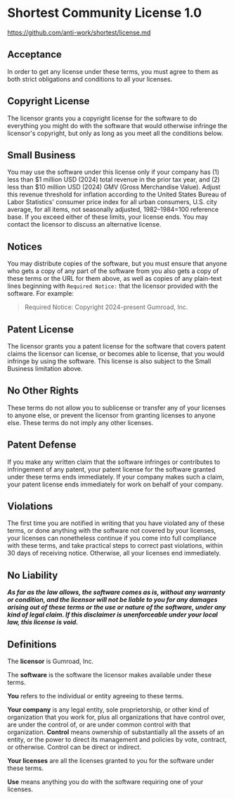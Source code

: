 # Shortest Community License 1.0

https://github.com/anti-work/shortest/license.md

## Acceptance

In order to get any license under these terms, you must agree
to them as both strict obligations and conditions to all
your licenses.

## Copyright License

The licensor grants you a copyright license for the
software to do everything you might do with the software
that would otherwise infringe the licensor's copyright, but only
as long as you meet all the conditions below.

## Small Business

You may use the software under this license only if your company has
(1) less than $1 million USD (2024) total revenue in the prior
tax year, and (2) less than $10 million USD (2024) GMV (Gross
Merchandise Value). Adjust this revenue threshold for inflation according
to the United States Bureau of Labor Statistics' consumer price
index for all urban consumers, U.S. city average, for all items,
not seasonally adjusted, 1982–1984=100 reference base. If you
exceed either of these limits, your license ends.
You may contact the licensor to discuss an alternative license.

## Notices

You may distribute copies of the software, but you must
ensure that anyone who gets a copy of any part of
the software from you also gets a copy of these terms or the
URL for them above, as well as copies of any plain-text lines
beginning with `Required Notice:` that the licensor provided
with the software. For example:

> Required Notice: Copyright 2024-present Gumroad, Inc.

## Patent License

The licensor grants you a patent license for the software that
covers patent claims the licensor can license, or becomes able
to license, that you would infringe by using the software. This license
is also subject to the Small Business limitation above.

## No Other Rights

These terms do not allow you to sublicense or transfer any of
your licenses to anyone else, or prevent the licensor from
granting licenses to anyone else. These terms do not imply
any other licenses.

## Patent Defense

If you make any written claim that the software infringes or
contributes to infringement of any patent, your patent license
for the software granted under these terms ends immediately. If
your company makes such a claim, your patent license ends
immediately for work on behalf of your company.

## Violations

The first time you are notified in writing that you have
violated any of these terms, or done anything with the software
not covered by your licenses, your licenses can nonetheless
continue if you come into full compliance with these terms,
and take practical steps to correct past violations, within
30 days of receiving notice. Otherwise, all your licenses
end immediately.

## No Liability

**_As far as the law allows, the software comes as is, without
any warranty or condition, and the licensor will not be liable
to you for any damages arising out of these terms or the use
or nature of the software, under any kind of legal claim. If this disclaimer
is unenforceable under your local law, this license is void._**

## Definitions

The **licensor** is Gumroad, Inc.

The **software** is the software the licensor makes
available under these terms.

**You** refers to the individual or entity agreeing to these
terms.

**Your company** is any legal entity, sole proprietorship,
or other kind of organization that you work for, plus all
organizations that have control over, are under the control of,
or are under common control with that organization. **Control**
means ownership of substantially all the assets of an entity,
or the power to direct its management and policies by vote,
contract, or otherwise. Control can be direct or indirect.

**Your licenses** are all the licenses granted to you for the
software under these terms.

**Use** means anything you do with the software requiring one
of your licenses.

